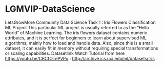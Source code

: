 # LGMVIP-DataScience
LetsGrowMore Community 
Data Science Task 1 :
Iris Flowers Classification ML Project
This particular ML project is usually referred to as the “Hello World” of Machine Learning. The iris flowers dataset contains numeric attributes, and it is perfect for beginners to learn about supervised ML algorithms, mainly how to load and handle data. Also, since this is a small dataset, it can easily fit in memory without requiring special transformations or scaling capabilities.
Datasetlink Watch Tutorial from here https://youtu.be/CBCfOTePVPo : http://archive.ics.uci.edu/ml/datasets/Iris 
